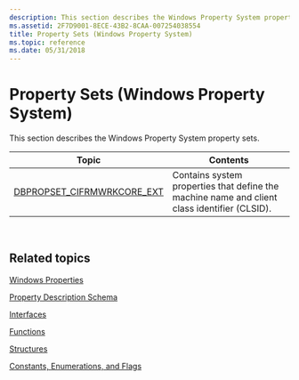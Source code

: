 ```yaml
---
description: This section describes the Windows Property System property sets.
ms.assetid: 2F7D9001-8ECE-43B2-8CAA-007254038554
title: Property Sets (Windows Property System)
ms.topic: reference
ms.date: 05/31/2018
---
```


# Property Sets (Windows Property System)

This section describes the Windows Property System property sets.



| Topic                                                               | Contents                                                                                                |
|---------------------------------------------------------------------|---------------------------------------------------------------------------------------------------------|
| [DBPROPSET\_CIFRMWRKCORE\_EXT](/previous-versions/windows/desktop/indexsrv/dbpropset-cifrmwrkcore-ext) | Contains system properties that define the machine name and client class identifier (CLSID).<br/> |



 

## Related topics

<dl> <dt>

[Windows Properties](props.md)
</dt> <dt>

[Property Description Schema](property-description-schema.md)
</dt> <dt>

[Interfaces](interfaces.md)
</dt> <dt>

[Functions](functions.md)
</dt> <dt>

[Structures](structures.md)
</dt> <dt>

[Constants, Enumerations, and Flags](constants--enumerations--and-flags.md)
</dt> </dl>

 

 
